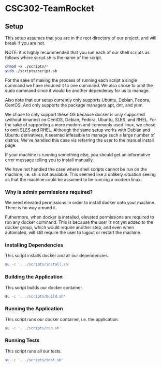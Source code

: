 # CSC302-TeamRocket

## Setup 

This setup assumes that you are in the root directory of our project, and will break if you are not.

NOTE: it is highly recommended that you run each of our shell scripts as follows where script.sh is the name of the script.

```bash
chmod +x ./scripts/*
sudo ./scripts/script.sh
```

For the sake of making the process of running each script a single command we have reduced it to one command. We also chose to omit the sudo command since it would be another dependency for us to manage.

Also note that our setup currently only supports Ubuntu, Debian, Fedora, CentOS. And only supports the package managers apt, dnt, and yum.

We chose to only support these OS because docker is only supported (without binaries) on CentOS, Debian, Fedora, Ubuntu, SLES, and RHEL. For the sake of supporting a more modern and commonly used linux, we chose to omit SLES and RHEL. Although the same setup works with Debian and Ubuntu derivatives, it seemed infeasible to manage such a large number of distros. We've handled this case via referring the user to the manual install page.

If your machine is running something else, you should get an informative error message telling you to install manually.

We have not handled the case where shell scripts cannot be run on the machine, i.e. sh is not available. This seemed like a unlikely situation seeing as that the machine could be assumed to be running a modern linux.

### Why is admin permissions required?

We need elevated permissions in order to install docker onto your machine. There is no way around it.

Futhermore, when docker is installed, elevated permissions are required to run any docker command. This is because the user is not yet added to the docker group, which would require another step, and even when automated, will still require the user to logout or restart the machine.

### Installing Dependencies

This script installs docker and all our dependencies.

```bash
su -c '. ./scripts/install.sh'
```

### Building the Application

This script builds our docker container.

```bash
su -c '. ./scripts/build.sh'
```

### Running the Application

This script runs our docker container, i.e. the application.

```bash
su -c '. ./scripts/run.sh'
```

### Running Tests

This script runs all our tests.

```bash
su -c '. ./scripts/test.sh'
```
